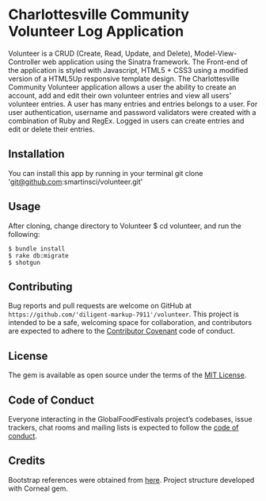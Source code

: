 # Charlottesville Community Volunteer Log Application

Volunteer is a CRUD (Create, Read, Update, and Delete), Model-View-Controller web application using the Sinatra framework. The Front-end of the application is styled with Javascript, HTML5 + CSS3 using a modified version of a HTML5Up responsive template design. The Charlottesville Community Volunteer application allows a user the ability to create an account, add and edit their own volunteer entries and view all users' volunteer entries. A user has many entries and entries belongs to a user. For user authentication, username and password validators were created with a combination of Ruby and RegEx. Logged in users can create entries and edit or delete their entries.

## Installation

You can install this app by running in your terminal git clone 'git@github.com:smartinsci/volunteer.git'

## Usage

After cloning, change directory to Volunteer $ cd volunteer, and run the following:

    $ bundle install
    $ rake db:migrate
    $ shotgun

## Contributing

Bug reports and pull requests are welcome on GitHub at `https://github.com/'diligent-markup-7911'/volunteer`. This project is intended to be a safe, welcoming space for collaboration, and contributors are expected to adhere to the [Contributor Covenant](http://contributor-covenant.org) code of conduct.

## License

The gem is available as open source under the terms of the [MIT License](https://opensource.org/licenses/MIT).

## Code of Conduct

Everyone interacting in the GlobalFoodFestivals project’s codebases, issue trackers, chat rooms and mailing lists is expected to follow the [code of conduct](https://github.com/SMartinSci/volunteer/blob/master/CODE_OF_CONDUCT.md).

## Credits

Bootstrap references were obtained from [here](https://getbootstrap.com/). Project structure developed with Corneal gem.